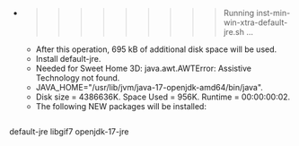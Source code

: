 * >>>>>>>>> Running inst-min-win-xtra-default-jre.sh ...
  * After this operation, 695 kB of additional disk space will be used.
  * Install default-jre.
  * Needed for Sweet Home 3D: java.awt.AWTError: Assistive Technology not found.
  * JAVA_HOME="/usr/lib/jvm/java-17-openjdk-amd64/bin/java".
  * Disk size = 4386636K. Space Used = 956K. Runtime = 00:00:00:02.
  * The following NEW packages will be installed:
  ```bash
default-jre libgif7 openjdk-17-jre
  ```
